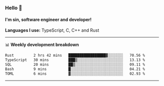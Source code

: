 ### Hello 👋
#### I'm sin, software engineer and developer!

**Languages I use:** TypeScript, C, C++ and Rust

---
📊 **Weekly development breakdown**

<!--START_SECTION:waka-->

```txt
Rust         2 hrs 42 mins   █████████████████▓░░░░░░░   70.56 %
TypeScript   30 mins         ███▒░░░░░░░░░░░░░░░░░░░░░   13.13 %
SQL          20 mins         ██▒░░░░░░░░░░░░░░░░░░░░░░   09.11 %
Bash         9 mins          █░░░░░░░░░░░░░░░░░░░░░░░░   04.21 %
TOML         6 mins          ▓░░░░░░░░░░░░░░░░░░░░░░░░   02.93 %
```

<!--END_SECTION:waka-->

---
